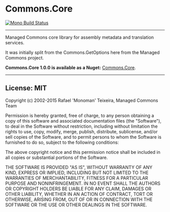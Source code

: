 Commons.Core
==================

[![Mono Build Status](https://travis-ci.org/managed-commons/managed-commons-core.svg?branch=master)](https://travis-ci.org/managed-commons/managed-commons-core)

----------

Managed Commons core library for assembly metadata and translation services.

It was initially split from the Commons.GetOptions here from the Managed Commons project.

__Commons.Core 1.0.0 is available as a Nuget:__ [Commons.Core](https://www.nuget.org/packages/Commons.Core/).

----------

License: MIT
------------

Copyright (c) 2002-2015 Rafael 'Monoman' Teixeira, Managed Commons Team

Permission is hereby granted, free of charge, to any person obtaining a copy
of this software and associated documentation files (the "Software"), to deal
in the Software without restriction, including without limitation the rights
to use, copy, modify, merge, publish, distribute, sublicense, and/or sell
copies of the Software, and to permit persons to whom the Software is
furnished to do so, subject to the following conditions:

The above copyright notice and this permission notice shall be included in all
copies or substantial portions of the Software.

THE SOFTWARE IS PROVIDED "AS IS", WITHOUT WARRANTY OF ANY KIND, EXPRESS OR
IMPLIED, INCLUDING BUT NOT LIMITED TO THE WARRANTIES OF MERCHANTABILITY,
FITNESS FOR A PARTICULAR PURPOSE AND NONINFRINGEMENT. IN NO EVENT SHALL THE
AUTHORS OR COPYRIGHT HOLDERS BE LIABLE FOR ANY CLAIM, DAMAGES OR OTHER
LIABILITY, WHETHER IN AN ACTION OF CONTRACT, TORT OR OTHERWISE, ARISING FROM,
OUT OF OR IN CONNECTION WITH THE SOFTWARE OR THE USE OR OTHER DEALINGS IN THE
SOFTWARE.
